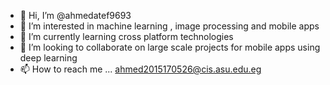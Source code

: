 - 👋 Hi, I’m @ahmedatef9693
- 👀 I’m interested in machine learning , image processing and mobile apps
- 🌱 I’m currently learning cross platform technologies
- 💞️ I’m looking to collaborate on large scale projects for mobile apps using deep learning 
- 📫 How to reach me ... ahmed2015170526@cis.asu.edu.eg


<!---
ahmedatef9693/ahmedatef9693 is a ✨ special ✨ repository because its `README.md` (this file) appears on your GitHub profile.
You can click the Preview link to take a look at your changes.
--->
